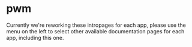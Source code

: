 # pwm

Currently we're reworking these intropages for each app, please use the menu on the left to select other available documentation pages for each app, including this one.
